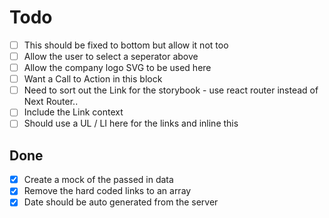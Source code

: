 # Todo

- [ ] This should be fixed to bottom but allow it not too
- [ ] Allow the user to select a seperator above
- [ ] Allow the company logo SVG to be used here
- [ ] Want a Call to Action in this block
- [ ] Need to sort out the Link for the storybook - use react router instead of Next Router..
- [ ] Include the Link context
- [ ] Should use a UL / LI here for the links and inline this

## Done

- [X] Create a mock of the passed in data
- [X] Remove the hard coded links to an array
- [X] Date should be auto generated from the server
